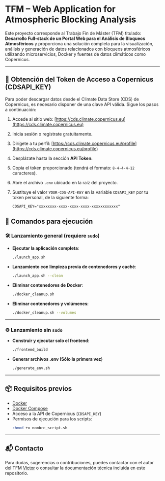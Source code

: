 # TFM – Web Application for Atmospheric Blocking Analysis

Este proyecto corresponde al Trabajo Fin de Máster (TFM) titulado: **Desarrollo Full-stack de un
Portal Web para el Análisis de Bloqueos Atmosféricos** y proporciona una solución completa para la visualización, análisis y generación de datos relacionados con bloqueos atmosféricos utilizando microservicios, Docker y fuentes de datos climáticos como Copernicus.

---

## 🔑 Obtención del Token de Acceso a Copernicus (CDSAPI\_KEY)

Para poder descargar datos desde el Climate Data Store (CDS) de Copernicus, es necesario disponer de una clave API válida. Sigue los pasos a continuación:

1. Accede al sitio web: [https://cds.climate.copernicus.eu](https://cds.climate.copernicus.eu)
2. Inicia sesión o regístrate gratuitamente.
3. Dirígete a tu perfil: [https://cds.climate.copernicus.eu/profile](https://cds.climate.copernicus.eu/profile)
4. Desplázate hasta la sección **API Token**.
5. Copia el token proporcionado (tendrá el formato: `8-4-4-4-12` caracteres).
6. Abre el archivo `.env` ubicado en la raíz del proyecto.
7. Sustituye el valor `YOUR-CDS-API-KEY` en la variable `CDSAPI_KEY` por tu token personal, de la siguiente forma:

   ```env
   CDSAPI_KEY="xxxxxxxx-xxxx-xxxx-xxxx-xxxxxxxxxxxx"
   ```

## 🚀 Comandos para ejecución

### 🛠️ Lanzamiento general (requiere `sudo`)

- **Ejecutar la aplicación completa**:
  ```bash
  ./launch_app.sh
  ```

- **Lanzamiento con limpieza previa de contenedores y caché**:
  ```bash
  ./launch_app.sh --clean
  ```

- **Eliminar contenedores de Docker**:
  ```bash
  ./docker_cleanup.sh
  ```

- **Eliminar contenedores y volúmenes**:
  ```bash
  ./docker_cleanup.sh --volumes
  ```

---

### ⚙️ Lanzamiento sin `sudo`

- **Construir y ejecutar solo el frontend**:
  ```bash
  ./frontend_build
  ```

- **Generar archivos .env (Sólo la primera vez)**
  ```bash
  ./generate_env.sh
  ```

---

## 📦 Requisitos previos

- [Docker](https://www.docker.com/)
- [Docker Compose](https://docs.docker.com/compose/)
- Acceso a la API de Copernicus (`CDSAPI_KEY`)
- Permisos de ejecución para los scripts:
  ```bash
  chmod +x nombre_script.sh
  ```

---

## 📬 Contacto

Para dudas, sugerencias o contribuciones, puedes contactar con el autor del TFM [Víctor](mailto:vic.hernandezs08@gmail.com) o consultar la documentación técnica incluida en este repositorio.


